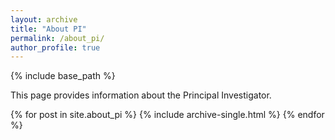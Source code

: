 ```yaml
---
layout: archive  
title: "About PI"
permalink: /about_pi/
author_profile: true
---
```


{% include base_path %}

This page provides information about the Principal Investigator.

{% for post in site.about_pi %}
  {% include archive-single.html %}
{% endfor %}
